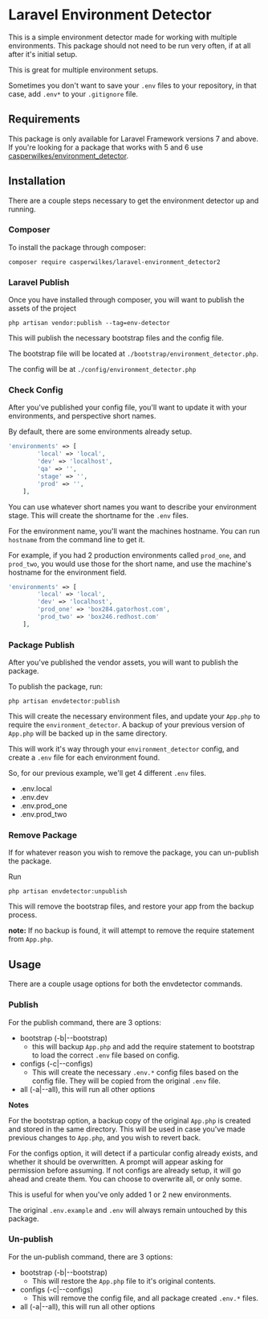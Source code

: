 # Laravel Environment Detector #

This is a simple environment detector made for working with multiple environments. This package should not need to be run very often, if at all
after it's initial setup.

This is great for multiple environment setups. 

Sometimes you don't want to save your `.env` files to your repository, in that case, add `.env*` to your `.gitignore` file.

## Requirements ##

This package is only available for Laravel Framework versions 7 and above. If you're looking for a package that works with 5 and 6 
use [casperwilkes/environment_detector](https://github.com/casperwilkes/laravel-environment_detector).

## Installation ##

There are a couple steps necessary to get the environment detector up and running.


### Composer ###
To install the package through composer:

```
composer require casperwilkes/laravel-environment_detector2
```

### Laravel Publish ###

Once you have installed through composer, you will want to publish the assets of the project

```
php artisan vendor:publish --tag=env-detector
```

This will publish the necessary bootstrap files and the config file.

The bootstrap file will be located at `./bootstrap/environment_detector.php`.

The config will be at `./config/environment_detector.php`

### Check Config ###

After you've published your config file, you'll want to update it with your environments, and perspective short names. 

By default, there are some environments already setup.

```php
'environments' => [
        'local' => 'local',
        'dev' => 'localhost',
        'qa' => '',
        'stage' => '',
        'prod' => '',
    ],
```

You can use whatever short names you want to describe your environment stage. This will create the shortname for the `.env` files.

For the environment name, you'll want the machines hostname. You can run `hostname` from the command line to get it. 

For example, if you had 2 production environments called `prod_one`, and `prod_two`, you would use those for the short name, and use the machine's 
hostname for the environment field.

```php
'environments' => [
        'local' => 'local',
        'dev' => 'localhost',
        'prod_one' => 'box284.gatorhost.com',
        'prod_two' => 'box246.redhost.com'
    ],
``` 

### Package Publish ###

After you've published the vendor assets, you will want to publish the package. 

To publish the package, run:

```
php artisan envdetector:publish
```

This will create the necessary environment files, and update your `App.php` to require the `environment_detector`. A backup of your previous version
of `App.php` will be backed up in the same directory.

This will work it's way through your `environment_detector` config, and create a `.env` file for each environment found.

So, for our previous example, we'll get 4 different `.env` files. 

* .env.local
* .env.dev
* .env.prod_one
* .env.prod_two

### Remove Package ###

If for whatever reason you wish to remove the package, you can un-publish the package.

Run 
```
php artisan envdetector:unpublish
```

This will remove the bootstrap files, and restore your app from the backup process. 

**note:** If no backup is found, it will attempt to remove the require statement from `App.php`. 

## Usage ##

There are a couple usage options for both the envdetector commands. 

### Publish ###

For the publish command, there are 3 options:

* bootstrap (-b|--bootstrap)
    * this will backup `App.php` and add the require statement to bootstrap to load the correct `.env` file based on config.
* configs (-c|--configs)
    * This will create the necessary `.env.*` config files based on the config file. They will be copied from the original `.env` file.
* all (-a|--all), this will run all other options

**Notes**

For the bootstrap option, a backup copy of the original `App.php` is created and stored in the same directory. This will be used in case you've made
previous changes to `App.php`, and you wish to revert back.

For the configs option, it will detect if a particular config already exists, and whether it should be overwritten. A prompt will appear asking
for permission before assuming. If not configs are already setup, it will go ahead and create them. You can choose to overwrite all, or only some.

This is useful for when you've only added 1 or 2 new environments.

The original `.env.example` and `.env` will always remain untouched by this package.
    
### Un-publish ###

For the un-publish command, there are 3 options:

* bootstrap (-b|--bootstrap)
    * This will restore the `App.php` file to it's original contents.
* configs (-c|--configs)
    * This will remove the config file, and all package created `.env.*` files.
* all (-a|--all), this will run all other options 

